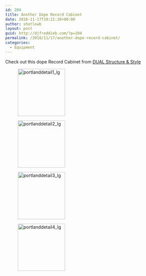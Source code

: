 ```yaml
---
id: 204
title: Another Dope Record Cabinet
date: 2010-11-17T19:21:28+00:00
author: shotlowb
layout: post
guid: http://djfreddieb.com/?p=204
permalink: /2010/11/17/another-dope-record-cabinet/
categories:
  - Equipment
---
```

Check out this dope Record Cabinet from [DUAL Structure & Style](http://dualsf.com/products_sc02.html)

<div id='gallery-2' class='gallery galleryid-204 gallery-columns-3 gallery-size-thumbnail'>
  <figure class='gallery-item'> 
  
  <div class='gallery-icon landscape'>
    <a href='http://162.243.186.124/2010/11/17/another-dope-record-cabinet/portlanddetail1_lg/'><img width="150" height="150" src="http://162.243.186.124/wp-content/uploads/2010/11/portlanddetail1_lg-150x150.jpg" class="attachment-thumbnail size-thumbnail" alt="portlanddetail1_lg" /></a>
  </div></figure><figure class='gallery-item'> 
  
  <div class='gallery-icon landscape'>
    <a href='http://162.243.186.124/2010/11/17/another-dope-record-cabinet/portlanddetail2_lg/'><img width="150" height="150" src="http://162.243.186.124/wp-content/uploads/2010/11/portlanddetail2_lg-150x150.jpg" class="attachment-thumbnail size-thumbnail" alt="portlanddetail2_lg" /></a>
  </div></figure><figure class='gallery-item'> 
  
  <div class='gallery-icon landscape'>
    <a href='http://162.243.186.124/2010/11/17/another-dope-record-cabinet/portlanddetail3_lg/'><img width="150" height="150" src="http://162.243.186.124/wp-content/uploads/2010/11/portlanddetail3_lg-150x150.jpg" class="attachment-thumbnail size-thumbnail" alt="portlanddetail3_lg" /></a>
  </div></figure><figure class='gallery-item'> 
  
  <div class='gallery-icon landscape'>
    <a href='http://162.243.186.124/2010/11/17/another-dope-record-cabinet/portlanddetail4_lg/'><img width="150" height="150" src="http://162.243.186.124/wp-content/uploads/2010/11/portlanddetail4_lg-150x150.jpg" class="attachment-thumbnail size-thumbnail" alt="portlanddetail4_lg" /></a>
  </div></figure>
</div>